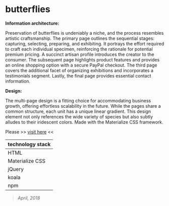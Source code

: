 # butterflies

**Information architecture:**

Preservation of butterflies is undeniably a niche, and the process resembles artistic craftsmanship. The primary page outlines the sequential stages: capturing, selecting, preparing, and exhibiting. It portrays the effort required to craft each individual specimen, reinforcing the rationale for potential premium pricing. A succinct artisan profile introduces the creator to the consumer. The subsequent page highlights product features and provides an online shopping option with a secure PayPal checkout. The third page covers the additional facet of organizing exhibitions and incorporates a testimonials segment. Lastly, the final page provides essential contact information.

**Design:**

The multi-page design is a fitting choice for accommodating business growth, offering effortless scalability in the future. While the pages share a common structure, each unit has a unique linear gradient. This design element not only references the wide variety of species but also subtly alludes to their iridescent colors. Made with the Materialize CSS framework.


Please >> [visit here](https://piotrend.github.io/butterflies/) <<


| technology stack  |
| --- 		       |
| HTML 	       |
| Materialize CSS |
| jQuery	       |
| koala        |
| npm	       |

> *April, 2018*
